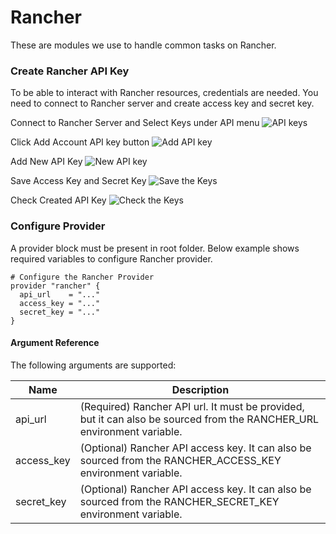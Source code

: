 # Rancher
These are modules we use to handle common tasks on Rancher. 

### Create Rancher API Key
To be able to interact with Rancher resources, credentials are needed. You need to connect to Rancher server and create access key and secret key.

Connect to Rancher Server and Select Keys under API menu
![API keys](https://user-images.githubusercontent.com/29708769/28361299-adbd5f12-6c78-11e7-9b5b-21df5b2c7803.png)

Click Add Account API key button
![Add API key](https://user-images.githubusercontent.com/29708769/28365201-dbdc09d4-6c87-11e7-8490-383db628115f.png)

Add New API Key
![New API key](https://user-images.githubusercontent.com/29708769/28366052-52511502-6c8b-11e7-856d-b67825fdec4e.png)

Save Access Key and Secret Key
![Save the Keys](https://user-images.githubusercontent.com/29708769/28366107-8c1288b6-6c8b-11e7-8f39-9e1c7b226011.png)

Check Created API Key
![Check the Keys](https://user-images.githubusercontent.com/29708769/28366229-16e76ea2-6c8c-11e7-8ae6-220ec9296979.png)

### Configure Provider
A provider block must be present in root folder. Below example shows required variables to configure Rancher provider. 
```hcl
# Configure the Rancher Provider
provider "rancher" {
  api_url    = "..."
  access_key = "..."
  secret_key = "..."
}
```



#### Argument Reference
The following arguments are supported:

Name | Description
----------------- | ---------
api_url  | (Required) Rancher API url. It must be provided, but it can also be sourced from the RANCHER_URL environment variable.
access_key | (Optional) Rancher API access key. It can also be sourced from the RANCHER_ACCESS_KEY environment variable.
secret_key | (Optional) Rancher API access key. It can also be sourced from the RANCHER_SECRET_KEY environment variable.